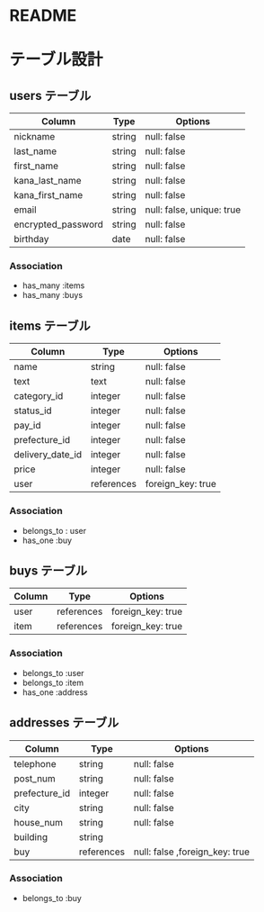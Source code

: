 # README

# テーブル設計


## users テーブル

| Column             | Type    | Options                   |
| ------------------ | ------- | ------------------------- |
| nickname           | string  | null: false               |
| last_name          | string  | null: false               |
| first_name         | string  | null: false               |
| kana_last_name     | string  | null: false               |
| kana_first_name    | string  | null: false               |
| email              | string  | null: false, unique: true |
| encrypted_password | string  | null: false               |
| birthday           | date    | null: false               |


### Association

- has_many :items
- has_many :buys


## items テーブル

| Column           | Type       | Options            |
| ---------------- | ---------- | -------------------|
| name             | string     |  null: false       |
| text             | text       |  null: false       |
| category_id      | integer    |  null: false       |
| status_id        | integer    |  null: false       |
| pay_id           | integer    |  null: false       |
| prefecture_id    | integer    |  null: false       |
| delivery_date_id | integer    |  null: false       |
| price            | integer    |  null: false       |
| user             | references |  foreign_key: true |

### Association

- belongs_to : user
- has_one    :buy



## buys テーブル

| Column | Type       | Options           | 
| -------| -----------| ------------------|
| user   | references | foreign_key: true |
| item   | references | foreign_key: true |

### Association

- belongs_to :user
- belongs_to :item
- has_one :address

## addresses テーブル

| Column        | Type       | Options                         |
| ------------- | -----------| --------------------------------|
| telephone     | string     |  null: false                    |
| post_num      | string     |  null: false                    |
| prefecture_id | integer    |  null: false                    |
| city          | string     |  null: false                    |
| house_num     | string     |  null: false                    |
| building      | string     |                                 |
| buy           | references |  null: false ,foreign_key: true |

### Association

- belongs_to :buy
